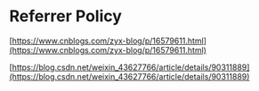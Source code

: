 # Referrer Policy

[https://www.cnblogs.com/zyx-blog/p/16579611.html](https://www.cnblogs.com/zyx-blog/p/16579611.html)

[https://blog.csdn.net/weixin_43627766/article/details/90311889](https://blog.csdn.net/weixin_43627766/article/details/90311889)